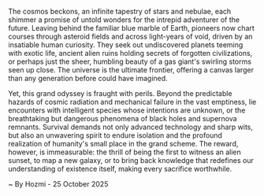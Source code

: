 
The cosmos beckons, an infinite tapestry of stars and nebulae, each shimmer a promise of untold wonders for the intrepid adventurer of the future. Leaving behind the familiar blue marble of Earth, pioneers now chart courses through asteroid fields and across light-years of void, driven by an insatiable human curiosity. They seek out undiscovered planets teeming with exotic life, ancient alien ruins holding secrets of forgotten civilizations, or perhaps just the sheer, humbling beauty of a gas giant's swirling storms seen up close. The universe is the ultimate frontier, offering a canvas larger than any generation before could have imagined.

Yet, this grand odyssey is fraught with perils. Beyond the predictable hazards of cosmic radiation and mechanical failure in the vast emptiness, lie encounters with intelligent species whose intentions are unknown, or the breathtaking but dangerous phenomena of black holes and supernova remnants. Survival demands not only advanced technology and sharp wits, but also an unwavering spirit to endure isolation and the profound realization of humanity's small place in the grand scheme. The reward, however, is immeasurable: the thrill of being the first to witness an alien sunset, to map a new galaxy, or to bring back knowledge that redefines our understanding of existence itself, making every sacrifice worthwhile.

~ By Hozmi - 25 October 2025
